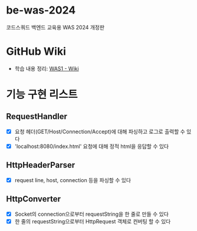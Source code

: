 # be-was-2024
코드스쿼드 백엔드 교육용 WAS 2024 개정판

# GitHub Wiki
- 학습 내용 정리: [WAS1 - Wiki](https://github.com/Yeriimii/be-was-neon/wiki/Java-Concurrent-%E2%80%90-CompletableFuture)

# 기능 구현 리스트
## RequestHandler
- [x] 요청 헤더(GET/Host/Connection/Accept)에 대해 파싱하고 로그로 출력할 수 있다
- [x] 'localhost:8080/index.html' 요청에 대해 정적 html을 응답할 수 있다

## HttpHeaderParser
- [x] request line, host, connection 등을 파싱할 수 있다

## HttpConverter
- [x] Socket의 connection으로부터 requestString을 한 줄로 만들 수 있다
- [x] 한 줄의 requestString으로부터 HttpRequest 객체로 컨버팅 할 수 있다